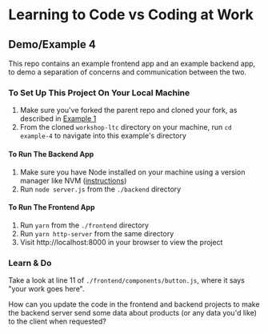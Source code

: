 # Learning to Code vs Coding at Work

## Demo/Example 4

This repo contains an example frontend app and an example backend app, to demo a separation of concerns and communication between the two.

### To Set Up This Project On Your Local Machine

1. Make sure you've forked the parent repo and cloned your fork, as described in [Example 1](../example-1/README.md)
2. From the cloned `workshop-ltc` directory on your machine, run `cd example-4` to navigate into this example's directory

#### To Run The Backend App

1. Make sure you have Node installed on your machine using a version manager like NVM ([instructions](https://github.com/nvm-sh/nvm#installation-and-update))
2. Run `node server.js` from the `./backend` directory

#### To Run The Frontend App

1. Run `yarn` from the `./frontend` directory
2. Run `yarn http-server` from the same directory
3. Visit http://localhost:8000 in your browser to view the project

### Learn & Do

Take a look at line 11 of `./frontend/components/button.js`, where it says "your work goes here".

How can you update the code in the frontend and backend projects to make the backend server send some data about products (or any data you'd like) to the client when requested?
